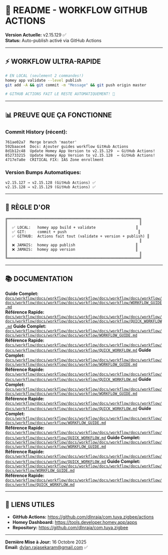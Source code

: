 # 📘 README - WORKFLOW GITHUB ACTIONS

**Version Actuelle:** v2.15.129 ✅  
**Status:** Auto-publish activé via GitHub Actions

---

## ⚡ WORKFLOW ULTRA-RAPIDE

```bash
# EN LOCAL (seulement 2 commandes!)
homey app validate --level publish
git add -A && git commit -m "Message" && git push origin master

# GITHUB ACTIONS FAIT LE RESTE AUTOMATIQUEMENT! 🎉
```

---

## 📊 PREUVE QUE ÇA FONCTIONNE

### Commit History (récent):
```
761ae02a7  Merge branch 'master'
592baace4  Docs: Ajouter guides workflow GitHub Actions
8d1b12c48  Update Homey App Version to v2.15.129  ← GitHub Actions!
852733215  Update Homey App Version to v2.15.128  ← GitHub Actions!
4717e7a8e  CRITICAL FIX: IAS Zone enrollment
```

### Version Bumps Automatiques:
```
v2.15.127 → v2.15.128 (GitHub Actions) ✅
v2.15.128 → v2.15.129 (GitHub Actions) ✅
```

---

## 🎯 RÈGLE D'OR

```
╔═══════════════════════════════════════════════════════════╗
║                                                           ║
║  ✅ LOCAL:   homey app build + validate                  ║
║  ✅ GIT:     commit + push                                ║
║  ✅ GITHUB:  Actions fait tout (validate + version + publish) ║
║                                                           ║
║  ❌ JAMAIS:  homey app publish                           ║
║  ❌ JAMAIS:  homey app version                           ║
║                                                           ║
╚═══════════════════════════════════════════════════════════╝
```

---

## 📚 DOCUMENTATION

**Guide Complet:** [`docs/workflow/docs/workflow/docs/workflow/docs/workflow/docs/workflow/docs/workflow/docs/workflow/docs/workflow/docs/workflow/WORKFLOW_GUIDE.md`](docs/workflow/WORKFLOW_GUIDE.md)  
**Référence Rapide:** [`docs/workflow/docs/workflow/docs/workflow/docs/workflow/docs/workflow/docs/workflow/docs/workflow/docs/workflow/docs/workflow/QUICK_WORKFLOW.md`](docs/workflow/QUICK_WORKFLOW.md)
**Guide Complet:** [`docs/workflow/docs/workflow/docs/workflow/docs/workflow/docs/workflow/docs/workflow/docs/workflow/docs/workflow/WORKFLOW_GUIDE.md`](docs/workflow/WORKFLOW_GUIDE.md)  
**Référence Rapide:** [`docs/workflow/docs/workflow/docs/workflow/docs/workflow/docs/workflow/docs/workflow/docs/workflow/docs/workflow/QUICK_WORKFLOW.md`](docs/workflow/QUICK_WORKFLOW.md)
**Guide Complet:** [`docs/workflow/docs/workflow/docs/workflow/docs/workflow/docs/workflow/docs/workflow/docs/workflow/docs/workflow/WORKFLOW_GUIDE.md`](docs/workflow/WORKFLOW_GUIDE.md)  
**Référence Rapide:** [`docs/workflow/docs/workflow/docs/workflow/docs/workflow/docs/workflow/docs/workflow/docs/workflow/docs/workflow/QUICK_WORKFLOW.md`](docs/workflow/QUICK_WORKFLOW.md)
**Guide Complet:** [`docs/workflow/docs/workflow/docs/workflow/docs/workflow/docs/workflow/docs/workflow/docs/workflow/docs/workflow/WORKFLOW_GUIDE.md`](docs/workflow/WORKFLOW_GUIDE.md)  
**Référence Rapide:** [`docs/workflow/docs/workflow/docs/workflow/docs/workflow/docs/workflow/docs/workflow/docs/workflow/docs/workflow/QUICK_WORKFLOW.md`](docs/workflow/QUICK_WORKFLOW.md)
**Guide Complet:** [`docs/workflow/docs/workflow/docs/workflow/docs/workflow/docs/workflow/docs/workflow/docs/workflow/WORKFLOW_GUIDE.md`](docs/workflow/WORKFLOW_GUIDE.md)  
**Référence Rapide:** [`docs/workflow/docs/workflow/docs/workflow/docs/workflow/docs/workflow/docs/workflow/docs/workflow/QUICK_WORKFLOW.md`](docs/workflow/QUICK_WORKFLOW.md)
**Guide Complet:** [`docs/workflow/docs/workflow/docs/workflow/docs/workflow/docs/workflow/docs/workflow/docs/workflow/WORKFLOW_GUIDE.md`](docs/workflow/WORKFLOW_GUIDE.md)  
**Référence Rapide:** [`docs/workflow/docs/workflow/docs/workflow/docs/workflow/docs/workflow/docs/workflow/docs/workflow/QUICK_WORKFLOW.md`](docs/workflow/QUICK_WORKFLOW.md)
**Guide Complet:** [`docs/workflow/docs/workflow/docs/workflow/docs/workflow/docs/workflow/docs/workflow/WORKFLOW_GUIDE.md`](docs/workflow/WORKFLOW_GUIDE.md)  
**Référence Rapide:** [`docs/workflow/docs/workflow/docs/workflow/docs/workflow/docs/workflow/docs/workflow/QUICK_WORKFLOW.md`](docs/workflow/QUICK_WORKFLOW.md)

---

## 🔗 LIENS UTILES

- **GitHub Actions:** https://github.com/dlnraja/com.tuya.zigbee/actions
- **Homey Dashboard:** https://tools.developer.homey.app/apps
- **Repository:** https://github.com/dlnraja/com.tuya.zigbee

---

**Dernière Mise à Jour:** 16 Octobre 2025  
**Email:** dylan.rajasekaram@gmail.com ✅
